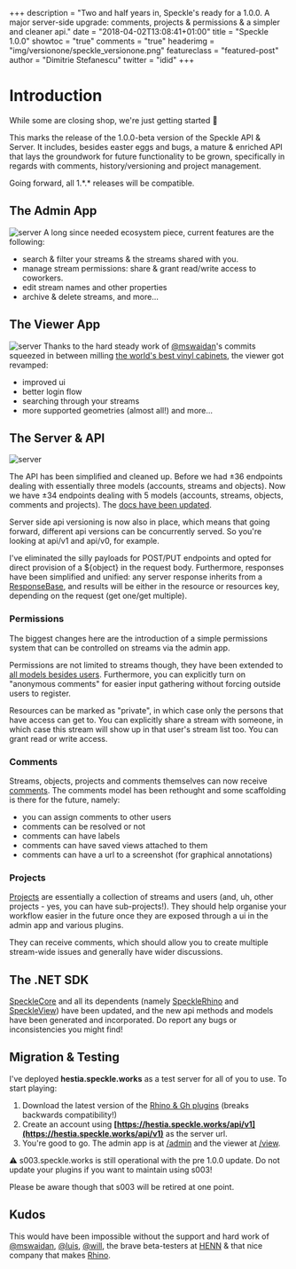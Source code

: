 +++
description = "Two and half years in, Speckle's ready for a 1.0.0. A major server-side upgrade: comments, projects & permissions & a simpler and cleaner api."
date = "2018-04-02T13:08:41+01:00"
title = "Speckle 1.0.0"
showtoc = "true"
comments = "true"
headerimg = "img/versionone/speckle_versionone.png"
featureclass = "featured-post"
author = "Dimitrie Stefanescu"
twitter = "idid"
+++

# Introduction

While some are closing shop, we're just getting started 🙌 

This marks the release of the 1.0.0-beta version of the Speckle API & Server. It includes, besides easter eggs and bugs, a mature & enriched API that lays the groundwork for future functionality to be grown, specifically in regards with comments, history/versioning and project management.

Going forward, all 1.\*.\* releases will be compatible.

## The Admin App
![server](/img/versionone/admin.png)
A long since needed ecosystem piece, current features are the following: 

- search & filter your streams & the streams shared with you.
- manage stream permissions: share & grant read/write access to coworkers.
- edit stream names and other properties
- archive & delete streams, and more...

## The Viewer App
![server](/img/versionone/viewer.png)
Thanks to the hard steady work of [@mswaidan](https://twitter.com/matthewswaidan)'s commits squeezed in between milling [the world's best vinyl cabinets](https://www.simplewoodgoods.com/), the viewer got revamped: 

- improved ui
- better login flow 
- searching through your streams 
- more supported geometries (almost all!) and more... 

## The Server & API

![server](/img/versionone/server.png)

The API has been simplified and cleaned up. Before we had ±36 endpoints dealing with essentially three models (accounts, streams and objects). Now we have ±34 endpoints dealing with 5 models (accounts, streams, objects, comments and projects). The [docs have been updated](https://speckleworks.github.io/SpeckleSpecs/). 

Server side api versioning is now also in place, which means that going forward, different api versions can be concurrently served. So you're looking at api/v1 and api/v0, for example.

I've eliminated the silly payloads for POST/PUT endpoints and opted for direct provision of a ${object} in the request body. Furthermore, responses have been simplified and unified: any server response inherits from a [ResponseBase](https://speckleworks.github.io/SpeckleSpecs/#responsebase), and results will be either in the resource or resources key, depending on the request (get one/get multiple).

### Permissions 

The biggest changes here are the introduction of a simple permissions system that can be controlled on streams via the admin app. 

Permissions are not limited to streams though, they have been extended to [all models besides users](https://speckleworks.github.io/SpeckleSpecs/#resourcebase). Furthermore, you can explicitly turn on "anonymous comments" for easier input gathering without forcing outside users to register.

Resources can be marked as "private", in which case only the persons that have access can get to. You can explicitly share a stream with someone, in which case this stream will show up in that user's stream list too. You can grant read or write access. 


### Comments

Streams, objects, projects and comments themselves can now receive [comments](https://speckleworks.github.io/SpeckleSpecs/#comments). The comments model has been rethought and some scaffolding is there for the future, namely:

- you can assign comments to other users
- comments can be resolved or not
- comments can have labels
- comments can have saved views attached to them
- comments can have a url to a screenshot (for graphical annotations)

### Projects

[Projects](https://speckleworks.github.io/SpeckleSpecs/#projects) are essentially a collection of streams and users (and, uh, other projects - yes, you can have sub-projects!). They should help organise your workflow easier in the future once they are exposed through a ui in the admin app and various plugins.

They can receive comments, which should allow you to create multiple stream-wide issues and generally have wider discussions.

## The .NET SDK

[SpeckleCore](https://github.com/speckleworks/SpeckleCore) and all its dependents (namely [SpeckleRhino](https://github.com/speckleworks/SpeckleRhino) and [SpeckleView](https://github.com/speckleworks/SpeckleView)) have been updated, and the new api methods and models have been generated and incorporated. Do report any bugs or inconsistencies you might find!

## Migration & Testing

I've deployed **hestia.speckle.works** as a test server for all of you to use. To  start playing: 

1. Download the latest version of the [Rhino & Gh plugins](https://github.com/speckleworks/SpeckleRhino) (breaks backwards compatibility!)
2. Create an account using **[https://hestia.speckle.works/api/v1](https://hestia.speckle.works/api/v1)** as the server url.
3. You're good to go. The admin app is at [/admin](https://hestia.speckle.works/admin/) and the viewer at [/view](https://hestia.speckle.works/view/).

⚠️ s003.speckle.works is still operational with the pre 1.0.0 update. Do not update your plugins if you want to maintain using s003!

Please be aware though that s003 will be retired at one point.

## Kudos
This would have been impossible without the support and hard work of [@mswaidan](https://twitter.com/matthewswaidan), [@luis](https://twitter.com/luisfraguada), [@will](https://twitter.com/pearswj), the brave beta-testers at [HENN](http://www.henn.com/en#design) & that nice company that makes [Rhino](https://www.rhino3d.com/).

